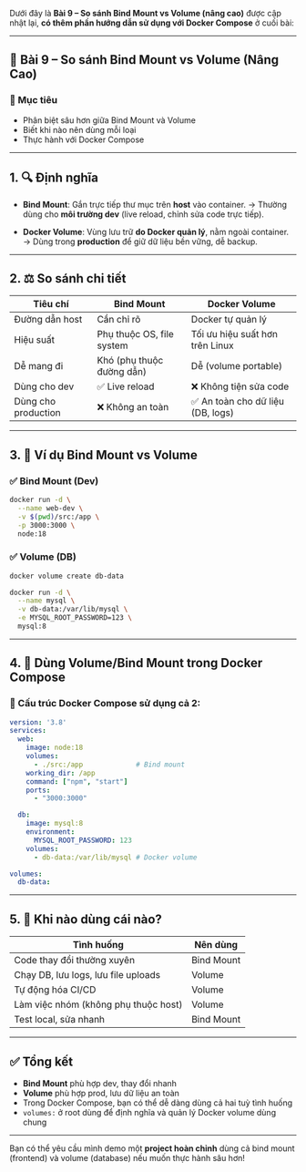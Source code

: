 Dưới đây là **Bài 9 – So sánh Bind Mount vs Volume (nâng cao)** được cập nhật lại, **có thêm phần hướng dẫn sử dụng với Docker Compose** ở cuối bài:

---

## 📁 Bài 9 – So sánh Bind Mount vs Volume (Nâng Cao)

### 🎯 Mục tiêu

* Phân biệt sâu hơn giữa Bind Mount và Volume
* Biết khi nào nên dùng mỗi loại
* Thực hành với Docker Compose

---

## 1. 🔍 Định nghĩa

* **Bind Mount**:
  Gắn trực tiếp thư mục trên **host** vào container.
  → Thường dùng cho **môi trường dev** (live reload, chỉnh sửa code trực tiếp).

* **Docker Volume**:
  Vùng lưu trữ **do Docker quản lý**, nằm ngoài container.
  → Dùng trong **production** để giữ dữ liệu bền vững, dễ backup.

---

## 2. ⚖️ So sánh chi tiết

| Tiêu chí            | Bind Mount                | Docker Volume                    |
| ------------------- | ------------------------- | -------------------------------- |
| Đường dẫn host      | Cần chỉ rõ                | Docker tự quản lý                |
| Hiệu suất           | Phụ thuộc OS, file system | Tối ưu hiệu suất hơn trên Linux  |
| Dễ mang đi          | Khó (phụ thuộc đường dẫn) | Dễ (volume portable)             |
| Dùng cho dev        | ✅ Live reload             | ❌ Không tiện sửa code            |
| Dùng cho production | ❌ Không an toàn           | ✅ An toàn cho dữ liệu (DB, logs) |

---

## 3. 🧪 Ví dụ Bind Mount vs Volume

### ✅ Bind Mount (Dev)

```bash
docker run -d \
  --name web-dev \
  -v $(pwd)/src:/app \
  -p 3000:3000 \
  node:18
```

### ✅ Volume (DB)

```bash
docker volume create db-data

docker run -d \
  --name mysql \
  -v db-data:/var/lib/mysql \
  -e MYSQL_ROOT_PASSWORD=123 \
  mysql:8
```

---

## 4. 🧩 Dùng Volume/Bind Mount trong Docker Compose

### 📄 Cấu trúc Docker Compose sử dụng cả 2:

```yaml
version: '3.8'
services:
  web:
    image: node:18
    volumes:
      - ./src:/app             # Bind mount
    working_dir: /app
    command: ["npm", "start"]
    ports:
      - "3000:3000"

  db:
    image: mysql:8
    environment:
      MYSQL_ROOT_PASSWORD: 123
    volumes:
      - db-data:/var/lib/mysql # Docker volume

volumes:
  db-data:
```

---

## 5. 🧠 Khi nào dùng cái nào?

| Tình huống                           | Nên dùng   |
| ------------------------------------ | ---------- |
| Code thay đổi thường xuyên           | Bind Mount |
| Chạy DB, lưu logs, lưu file uploads  | Volume     |
| Tự động hóa CI/CD                    | Volume     |
| Làm việc nhóm (không phụ thuộc host) | Volume     |
| Test local, sửa nhanh                | Bind Mount |

---

## ✅ Tổng kết

* **Bind Mount** phù hợp dev, thay đổi nhanh
* **Volume** phù hợp prod, lưu dữ liệu an toàn
* Trong Docker Compose, bạn có thể dễ dàng dùng cả hai tuỳ tình huống
* `volumes:` ở root dùng để định nghĩa và quản lý Docker volume dùng chung

---

Bạn có thể yêu cầu mình demo một **project hoàn chỉnh** dùng cả bind mount (frontend) và volume (database) nếu muốn thực hành sâu hơn!
